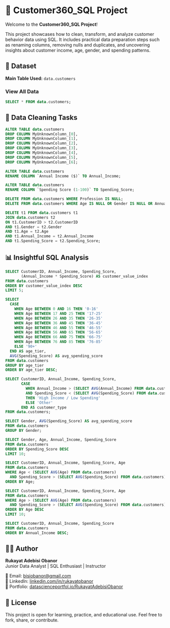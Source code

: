 # 👥 Customer360_SQL Project

Welcome to the **Customer360_SQL Project**!

This project showcases how to clean, transform, and analyze customer behavior data using SQL. It includes practical data preparation steps such as renaming columns, removing nulls and duplicates, and uncovering insights about customer income, age, gender, and spending patterns.

## 📂 Dataset

**Main Table Used:** `data.customers`

### View All Data
```sql
SELECT * FROM data.customers;
```

## 🧹 Data Cleaning Tasks
```sql
ALTER TABLE data.customers
DROP COLUMN MyUnknownColumn_[0],
DROP COLUMN MyUnknownColumn_[1],
DROP COLUMN MyUnknownColumn_[2],
DROP COLUMN MyUnknownColumn_[3],
DROP COLUMN MyUnknownColumn_[4],
DROP COLUMN MyUnknownColumn_[5],
DROP COLUMN MyUnknownColumn_[6];

ALTER TABLE data.customers 
RENAME COLUMN `Annual Income ($)` TO Annual_Income;

ALTER TABLE data.customers 
RENAME COLUMN `Spending Score (1-100)` TO Spending_Score;

DELETE FROM data.customers WHERE Profession IS NULL;
DELETE FROM data.customers WHERE Age IS NULL OR Gender IS NULL OR Annual_Income IS NULL;

DELETE t1 FROM data.customers t1
JOIN data.customers t2 
ON t1.CustomerID > t2.CustomerID 
AND t1.Gender = t2.Gender 
AND t1.Age = t2.Age 
AND t1.Annual_Income = t2.Annual_Income 
AND t1.Spending_Score = t2.Spending_Score;
```

## 📊 Insightful SQL Analysis
```sql
SELECT CustomerID, Annual_Income, Spending_Score,
       (Annual_Income * Spending_Score) AS customer_value_index
FROM data.customers
ORDER BY customer_value_index DESC
LIMIT 5;

SELECT 
  CASE 
    WHEN Age BETWEEN 0 AND 16 THEN '0-16'
    WHEN Age BETWEEN 17 AND 25 THEN '17-25'
    WHEN Age BETWEEN 26 AND 35 THEN '26-35'
    WHEN Age BETWEEN 36 AND 45 THEN '36-45'
    WHEN Age BETWEEN 46 AND 55 THEN '46-55'
    WHEN Age BETWEEN 56 AND 65 THEN '56-65'
    WHEN Age BETWEEN 66 AND 75 THEN '66-75'
    WHEN Age BETWEEN 76 AND 85 THEN '76-85'
    ELSE '90+'
  END AS age_tier,
  AVG(Spending_Score) AS avg_spending_score
FROM data.customers
GROUP BY age_tier
ORDER BY age_tier DESC;

SELECT CustomerID, Annual_Income, Spending_Score,
       CASE 
         WHEN Annual_Income > (SELECT AVG(Annual_Income) FROM data.customers)
         AND Spending_Score < (SELECT AVG(Spending_Score) FROM data.customers)
         THEN 'High Income / Low Spending'
         ELSE 'Other'
       END AS customer_type
FROM data.customers;

SELECT Gender, AVG(Spending_Score) AS avg_spending_score 
FROM data.customers 
GROUP BY Gender;

SELECT Gender, Age, Annual_Income, Spending_Score
FROM data.customers
ORDER BY Spending_Score DESC
LIMIT 10;

SELECT CustomerID, Annual_Income, Spending_Score, Age
FROM data.customers
WHERE Age < (SELECT AVG(Age) FROM data.customers)
  AND Spending_Score > (SELECT AVG(Spending_Score) FROM data.customers)
ORDER BY Age;

SELECT CustomerID, Annual_Income, Spending_Score, Age
FROM data.customers
WHERE Age > (SELECT AVG(Age) FROM data.customers)
  AND Spending_Score > (SELECT AVG(Spending_Score) FROM data.customers)
ORDER BY Age DESC
LIMIT 10;

SELECT CustomerID, Annual_Income, Spending_Score
FROM data.customers
ORDER BY Annual_Income DESC;
```

## 👩‍💻 Author

**Rukayat Adebisi Obanor**  
Junior Data Analyst | SQL Enthusiast | Instructor  

📧 Email: bisiobanor@gmail.com  
🔗 LinkedIn: [linkedin.com/in/rukayatobanor](https://www.linkedin.com/in/rukayatobanor)  
📁 Portfolio: [datascienceportfol.io/RukayatAdebisiObanor](https://www.datascienceportfol.io/RukayatAdebisiObanor)

## 📜 License

This project is open for learning, practice, and educational use. Feel free to fork, share, or contribute.
